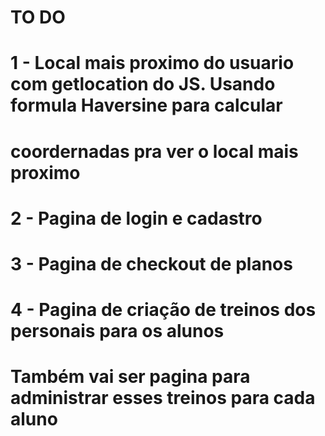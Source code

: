 # TO DO

# 1 - Local mais proximo do usuario com getlocation do JS. Usando formula Haversine para calcular
# coordernadas pra ver o local mais proximo

# 2 - Pagina de login e cadastro

# 3 - Pagina de checkout de planos 

# 4 - Pagina de criação de treinos dos personais para os alunos
# Também vai ser pagina para administrar esses treinos para cada aluno